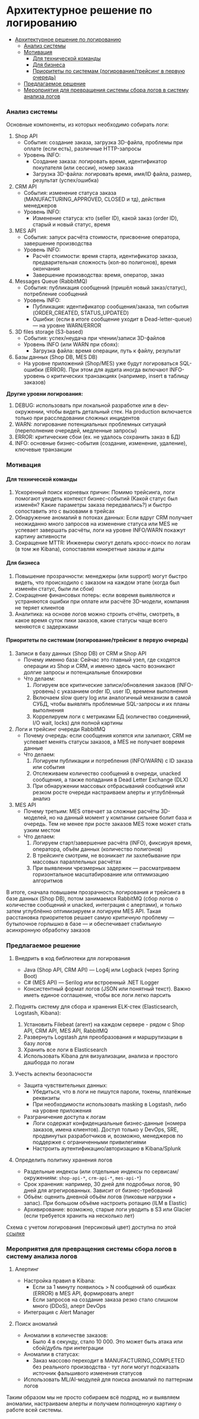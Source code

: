 # Архитектурное решение по логированию

- [Архитектурное решение по логированию](#архитектурное-решение-по-логированию)
    - [Анализ системы](#анализ-системы)
    - [Мотивация](#мотивация)
      - [Для технической команды](#для-технической-команды)
      - [Для бизнеса](#для-бизнеса)
      - [Приоритеты по системам (логирование/трейсинг в первую очередь)](#приоритеты-по-системам-логированиетрейсинг-в-первую-очередь)
    - [Предлагаемое решение](#предлагаемое-решение)
    - [Мероприятия для превращения системы сбора логов в систему анализа логов](#мероприятия-для-превращения-системы-сбора-логов-в-систему-анализа-логов)

### Анализ системы
Основные компоненты, из которых необходимо собирать логи:
1. Shop API
    - События: создание заказа, загрузка 3D-файла, проблемы при оплате (если есть), различные HTTP-запросы
    - Уровень INFO:
      - Создание заказа: логировать время, идентификатор покупателя (или сессии), номер заказа
      - Загрузка 3D-файла: логировать время, имя/ID файла, размер, результат (успех/ошибка)
2. CRM API
    - События: изменение статуса заказа (MANUFACTURING_APPROVED, CLOSED и тд), действия менеджеров
    - Уровень INFO:
      - Изменение статуса: кто (seller ID), какой заказ (order ID), старый и новый статус, время
3. MES API
   - События: запуск расчёта стоимости, присвоение оператора, завершение производства
   - Уровень INFO:
     - Расчёт стоимости: время старта, идентификатор заказа, предварительная сложность (кол-во полигонов), время окончания
     - Завершение производства: время, оператор, заказ
4. Messages Queue (RabbitMQ)
   - События: публикация сообщений (пришёл новый заказ/статус), потребление сообщений
    - Уровень INFO:
      - Публикация: идентификатор сообщения/заказа, тип события (ORDER_CREATED, STATUS_UPDATED)
      - Ошибки: (если в итоге сообщение уходит в Dead-letter-queue) — на уровне WARN/ERROR
5. 3D files storage (S3-based)
    - События: успех/неудача при чтении/записи 3D-файлов
    - Уровень INFO (или WARN при сбоях):
      - Загрузка файла: время операции, путь к файлу, результат
6. Базы данных (Shop DB, MES DB)
   - На уровне приложений (Shop/MES) уже будут логироваться SQL-ошибки (ERROR). При этом для аудита иногда включают INFO-уровень о критических транзакциях (например, insert в таблицу заказов)

**Другие уровни логирования:**
1. DEBUG: использовать при локальной разработке или в dev-окружении, чтобы видеть детальный стек. На production включается только при расследовании сложных инцидентов
2. WARN: логирование потенциальных проблемных ситуаций (переполнение очередей, медленные запросы)
3. ERROR: критические сбои (ex. не удалось сохранить заказ в БД)
4. INFO: основные бизнес-события (создание, изменение, удаление), ключевые транзакции


### Мотивация

#### Для технической команды
1. Ускоренный поиск корневых причин: Помимо трейсинга, логи помогают увидеть контекст бизнес-событий (Какой статус был изменён? Какие параметры заказа передавались?) и быстро сопоставить это с вызовами в трейсах
2. Обнаружение аномалий в потоках данных: Если вдруг CRM получает неожиданно много запросов на изменение статуса или MES не успевает завершать расчёты, логи на уровне INFO/WARN покажут картину активности
3. Сокращение MTTR: Инженеры смогут делать кросс-поиск по логам (в том же Kibana), сопоставляя конкретные заказы и даты

#### Для бизнеса
1. Повышение прозрачности: менеджеры (или support) могут быстро видеть, что происходило с заказом на каждом этапе (когда был изменён статус, были ли сбои)
2. Сокращение финансовых потерь: если вовремя выявляются и устраняются ошибки при оплате или расчёте 3D-модели, компания не теряет клиентов
3. Аналитика: на основе логов можно строить отчёты, смотреть, в какое время суток пики заказов, какие статусы чаще всего меняются с задержками

#### Приоритеты по системам (логирование/трейсинг в первую очередь)
1. Записи в базу данных (Shop DB) от CRM и Shop API
   - Почему именно база: Сейчас это главный узел, где сходятся операции из Shop и CRM, и именно здесь часто возникают долгие запросы и потенциальные блокировки
   - Что делаем:
     1. Логируем все критические записи/обновления заказов (INFO-уровень) с указанием order ID, user ID, времени выполнения
     2. Включаем slow query log или аналогичный механизм в самой СУБД, чтобы выявлять проблемные SQL-запросы и их планы выполнения
     3. Коррелируем логи с метриками БД (количество соединений, I/O wait, locks) для полной картины
2. Логи и трейсинг очереди RabbitMQ
    - Почему очередь: если сообщения копятся или залипают, CRM не успевает менять статусы заказов, а MES не получает вовремя данные
    - Что делаем:
      1. Логируем публикации и потребления (INFO/WARN) c ID заказа или события
      2. Отслеживаем количество сообщений в очереди, unacked сообщения, а также попадания в Dead Letter Exchange (DLX)
      3. При обнаружении массовых отбрасываний сообщений или резком росте очереди настраиваем алерты и углублённый анализ
3. MES API
   - Почему третьим: MES отвечает за сложные расчёты 3D-моделей, но на данный момент у компании сильнее болит база и очередь. Тем не менее при росте заказов MES тоже может стать узким местом
   - Что делаем:
     1. Логируем старт/завершение расчёта (INFO), фиксируя время, оператора, объём данных (количество полигонов)
     2. В трейсинге смотрим, не возникает ли захлебывание при массовых параллельных расчётах
     3. При выявлении чрезмерных задержек — рассматриваем горизонтальное масштабирование или оптимизацию алгоритмов

В итоге, сначала повышаем прозрачность логирования и трейсинга в базе данных (Shop DB), потом занимаемся RabbitMQ (сбор логов о количестве сообщений и unacked, интеграция с алертами), и только затем углублённо оптимизируем и логируем MES API. Такая расстановка приоритетов решает самую критичную проблему — бутылочное горлышко в базе — и обеспечивает стабильную асинхронную обработку заказов

### Предлагаемое решение

1. Внедрить в код библиотеки для логирования
    - Java (Shop API, CRM API) — Log4j или Logback (через Spring Boot)
    - C# (MES API) — Serilog или встроенный .NET ILogger
    - Консистентный формат логов (JSON или понятный текст). Важно иметь единое соглашение, чтобы все логи легко парсить

2. Поднять систему для сбора и хранения ELK-стек (Elasticsearch, Logstash, Kibana):
    1. Установить Filebeat (агент) на каждом сервере - рядом с Shop API, CRM API, MES API, RabbitMQ
    2. Развернуть Logstash для преобразования и маршрутизации в базу логов
    3. Хранить все логи в Elasticsearch
    4. Использовать Kibana для визуализации, анализа и простого дашборда по логам

3. Учесть аспекты безопасности
    - Защита чувствительных данных:
      - Убедиться, что в логи не пишутся пароли, токены, платёжные реквизиты
      - При необходимости использовать masking в Logstash, либо на уровне приложения
    - Разграничение доступа к логам
      - Логи содержат конфиденциальные бизнес-данные (номера заказов, имена клиентов). Доступ только у DevOps, SRE, продвинутых разработчиков и, возможно, менеджеров по поддержке с ограниченными привилегиями
      - Настроить аутентификацию/авторизацию в Kibana/Splunk

4. Определить политику хранения логов
    - Раздельные индексы (или отдельные индексы по сервисам/окружениям: `shop-api-*`, `crm-api-*`, `mes-api-*`)
    - Срок хранения: например, 30 дней для подробных логов, 90 дней для агрегированных. Зависит от бизнес-требований
    - Объём: оценить дневной объём логов (пиковые нагрузки + запас). При большом объёме настроить ротацию (ILM в Elastic)
    - Архивирование: возможно, старые логи уводить в S3 или Glacier (если требуется хранить на несколько лет)

Схема с учетом логирования (персиковый цвет) доступна по этой [ссылке](https://drive.google.com/file/d/1BLPll-I_Hu-SHWMi0AypVTMqXRWG7mZ8/view?usp=sharing)

### Мероприятия для превращения системы сбора логов в систему анализа логов

1. Алертинг
    - Настройка правил в Kibana:
      - Если за 1 минуту появилось > N сообщений об ошибках (ERROR) в MES API, формировать алерт
      - Если запросов на создание заказа резко стало слишком много (DDoS), алерт DevOps
    - Интеграция с Alert Manager

2. Поиск аномалий
    - Аномалии в количестве заказов:
      - Было 4 в секунду, стало 10 000. Это может быть атака или сбой/дубль при интеграции
    - Аномалии в статусах:
      - Заказ массово переходит в MANUFACTURING_COMPLETED без реального производства - тут логи могут подсказать источник фальшивого изменения статусов
    - Использовать ML/AI-модулей для поиска аномалий по паттернам логов

Таким образом мы не просто собираем всё подряд, но и выявляем аномалии, настраиваем алерты и получаем полноценную картину о работе всей системы.